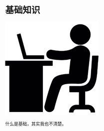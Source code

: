 # 基础知识

<img src="/assets/working-with-laptop-svgrepo-com.svg" width="300" alt="" />

什么是基础，其实我也不清楚。




